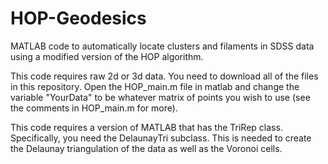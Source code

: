 HOP-Geodesics
=============
 
MATLAB code to automatically locate clusters and filaments in SDSS data using a modified version of the HOP algorithm.
 
This code requires raw 2d or 3d data.  You need to download all of the files in this repository.  Open the HOP_main.m file in matlab and change the variable "YourData" to be whatever matrix of points you wish to use (see the comments in HOP_main.m for more).
 
This code requires a version of MATLAB that has the TriRep class.  Specifically, you need the DelaunayTri subclass.  This is needed to create the Delaunay triangulation of the data as well as the Voronoi cells.
 
 

